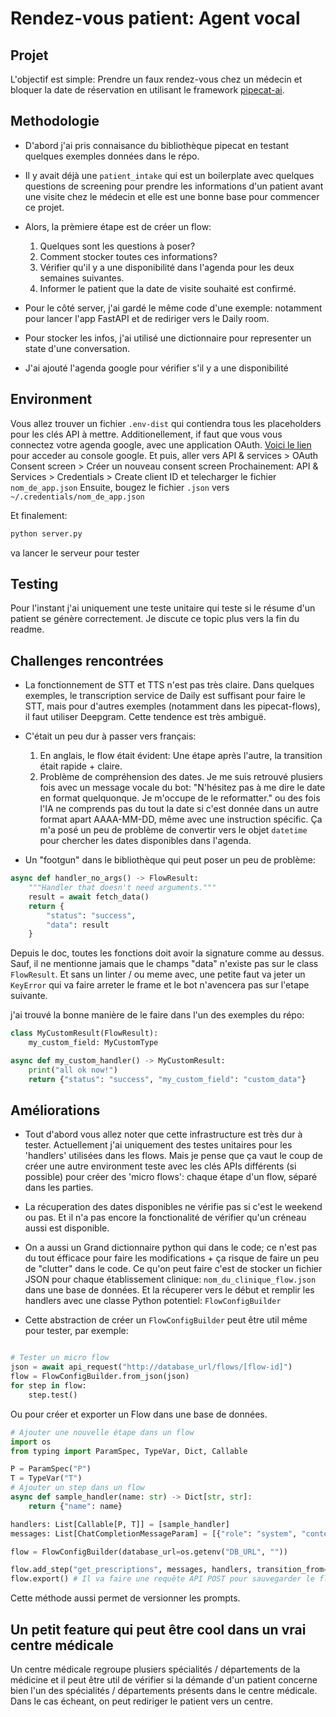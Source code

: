 # Rendez-vous patient: Agent vocal

## Projet

L'objectif est simple: Prendre un faux rendez-vous chez un médecin et bloquer la date de réservation en utilisant le framework [pipecat-ai](https://github.com/pipecat-ai/pipecat).

## Methodologie

- D'abord j'ai pris connaisance du bibliothèque pipecat en testant quelques exemples données dans le répo.
- Il y avait déjà une `patient_intake` qui est un boilerplate avec quelques questions de screening pour prendre les informations d'un patient avant une visite chez le médecin et elle est une bonne base pour commencer ce projet.
- Alors, la prèmiere étape est de créer un flow:

  1. Quelques sont les questions à poser?
  2. Comment stocker toutes ces informations?
  3. Vérifier qu'il y a une disponibilité dans l'agenda pour les deux semaines suivantes.
  4. Informer le patient que la date de visite souhaité est confirmé.

- Pour le côté server, j'ai gardé le même code d'une exemple: notamment pour lancer l'app FastAPI et de rediriger vers le Daily room.
- Pour stocker les infos, j'ai utilisé une dictionnaire pour representer un state d'une conversation.
- J'ai ajouté l'agenda google pour vérifier s'il y a une disponibilité

## Environment

Vous allez trouver un fichier `.env-dist` qui contiendra tous les placeholders pour les clés API à mettre.
Additionellement,
if faut que vous vous connectez votre agenda google, avec une application OAuth.
[Voici le lien](https://console.developers.google.com/apis/credentials) pour acceder au console google.
Et puis, aller vers API & services > OAuth Consent screen > Créer un nouveau consent screen
Prochainement: API & Services > Credentials > Create client ID et telecharger le fichier `nom_de_app.json`
Ensuite,
bougez le fichier `.json` vers `~/.credentials/nom_de_app.json`

Et finalement:

```sh
python server.py
```

va lancer le serveur pour tester

## Testing

Pour l'instant j'ai uniquement une teste unitaire qui teste si le résume d'un patient se génère correctement. Je discute ce topic plus vers la fin du readme.

## Challenges rencontrées

- La fonctionnement de STT et TTS n'est pas très claire. Dans quelques exemples, le transcription service de Daily est suffisant pour faire le STT, mais pour d'autres exemples (notamment dans les pipecat-flows), il faut utiliser Deepgram. Cette tendence est très ambiguë.
- C'était un peu dur à passer vers français:

  1. En anglais, le flow était évident: Une étape après l'autre, la transition était rapide + claire.
  2. Problème de compréhension des dates. Je me suis retrouvé plusiers fois avec un message vocale du bot: "N'hésitez pas à me dire le date en format quelquonque. Je m'occupe de le reformatter." ou des fois l'IA ne comprends pas du tout la date si c'est donnée dans un autre format apart AAAA-MM-DD, même avec une instruction spécific. Ça m'a posé un peu de problème de convertir vers le objet `datetime` pour chercher les dates disponibles dans l'agenda.

- Un "footgun" dans le bibliothèque qui peut poser un peu de problème:

```py
async def handler_no_args() -> FlowResult:
    """Handler that doesn't need arguments."""
    result = await fetch_data()
    return {
        "status": "success",
        "data": result
    }
```

Depuis le doc, toutes les fonctions doit avoir la signature comme au dessus. Sauf, il ne mentionne jamais que le champs "data" n'existe pas sur le class `FlowResult`. Et sans un linter / ou meme avec, une petite faut va jeter un `KeyError` qui va faire arreter le frame et le bot n'avencera pas sur l'etape suivante.

j'ai trouvé la bonne manière de le faire dans l'un des exemples du répo:

```py
class MyCustomResult(FlowResult):
    my_custom_field: MyCustomType

async def my_custom_handler() -> MyCustomResult:
    print("all ok now!")
    return {"status": "success", "my_custom_field": "custom_data"}
```

## Améliorations

- Tout d'abord vous allez noter que cette infrastructure est très dur à tester. Actuellement j'ai uniquement des testes unitaires pour les 'handlers' utilisées dans les flows. Mais je pense que ça vaut le coup de créer une autre environment teste avec les clés APIs différents (si possible) pour créer des 'micro flows': chaque étape d'un flow, séparé dans les parties.

- La récuperation des dates disponibles ne vérifie pas si c'est le weekend ou pas. Et il n'a pas encore la fonctionalité de vérifier qu'un créneau aussi est disponible.

- On a aussi un Grand dictionnaire python qui dans le code; ce n'est pas du tout éfficace pour faire les modifications + ça risque de faire un peu de "clutter" dans le code.
  Ce qu'on peut faire c'est de stocker un fichier JSON pour chaque établissement clinique: `nom_du_clinique_flow.json` dans une base de données. Et la récuperer vers le début et remplir les handlers avec une classe Python potentiel: `FlowConfigBuilder`

- Cette abstraction de créer un `FlowConfigBuilder` peut être util même pour tester, par exemple:

```py

# Tester un micro flow
json = await api_request("http://database_url/flows/[flow-id]")
flow = FlowConfigBuilder.from_json(json)
for step in flow:
    step.test()

```

Ou pour créer et exporter un Flow dans une base de données.

```py
# Ajouter une nouvelle étape dans un flow
import os
from typing import ParamSpec, TypeVar, Dict, Callable

P = ParamSpec("P")
T = TypeVar("T")
# Ajouter un step dans un flow
async def sample_handler(name: str) -> Dict[str, str]:
    return {"name": name}

handlers: List[Callable[P, T]] = [sample_handler]
messages: List[ChatCompletionMessageParam] = [{"role": "system", "content": "youre a helpful bot"}]

flow = FlowConfigBuilder(database_url=os.getenv("DB_URL", ""))

flow.add_step("get_prescriptions", messages, handlers, transition_from="start")
flow.export() # Il va faire une requête API POST pour sauvegarder le flow dans une base.
```

Cette méthode aussi permet de versionner les prompts.

## Un petit feature qui peut être cool dans un vrai centre médicale

Un centre médicale regroupe plusiers spécialités / départements de la médicine et il peut être util de vérifier si
la démande d'un patient concerne bien l'un des spécialités / départements présents dans le centre médicale.
Dans le cas écheant, on peut rediriger le patient vers un centre.

